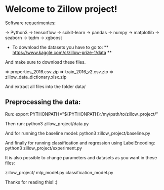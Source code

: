 # Welcome to Zillow project!

Software requerimentes:

-> Python3
-> tensorflow
-> scikit-learn
-> pandas
-> numpy
-> matplotlib
-> seaborn
-> tqdm
-> xgboost

* To download the datasets you have to go to:
** https://www.kaggle.com/c/zillow-prize-1/data **

And make sure to download these files.

=> properties_2016.csv.zip
=> train_2016_v2.csv.zip
=> zillow_data_dictionary.xlsx.zip


And extract all files into the folder data/

## Preprocessing the data:

Run:
export PYTHONPATH="${PYTHONPATH}:/my/path/to/zillow_project/"

Then run:
python3 zillow_project/data.py

And for running the baseline model:
python3 zillow_project/baseline.py

And finally for running classification and regression using LabelEncoding:
python3 zillow_project/experiment.py


It is also possible to change parameters and datasets as you want in these files:

zillow_project/
	mlp_model.py
	classification_model.py


Thanks for reading this! :)


